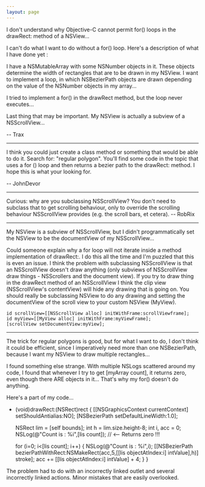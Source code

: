 ```yaml
---
layout: page
---
```


I don't understand why Objective-C cannot permit for() loops in the drawRect: method of a NSView...

I can't do what I want to do without a for() loop. Here's a description of what I have done yet :

I have a NSMutableArray with some NSNumber objects in it.
These objects determine the width of rectangles that are to be drawn in my NSView.
I want to implement a loop, in which NSBezierPath objects are drawn depending on the value of the NSNumber objects in my array...

I tried to implement a for() in the drawRect method, but the loop never executes...

Last thing that may be important. My NSView is actually a subview of a NSScrollView...

-- Trax

----

I think you could just create a class method or something that would be able to do it. Search for: "regular polygon". You'll find some code in the topic that uses a for () loop and then returns a bezier path to the drawRect: method. 
I hope this is what your looking for. 

-- JohnDevor

----

Curious: why are you subclassing NSScrollView? You don't need to subclass that to get scrolling behaviour, only to override the scrolling behaviour NSScrollView provides (e.g. the scroll bars, et cetera). -- RobRix

----

My NSView is a subview of NSScrollView, but I didn't programmatically set the NSView to be the documentView of my NSScrollView... 

Could someone explain why a for loop will not iterate inside a method implementation of drawRect:. I do this all the time and I'm puzzled that this is even an issue. I think the problem with subclassing NSScrollView is that an NSScrollView doesn't draw anything (only subviews of NSScrollView draw things - NSScrollers and the document view). If you try to draw thing in the drawRect method of an NSScrollView I think the clip view (NSScrollView's contentView) will hide any drawing that is going on. You should really be subclassing NSView to do any drawing and setting the documentView of the scroll view to your custom NSView (MyView). 

    
    id scrollView=[[NSScrollView alloc] initWithFrame:scrollViewframe];
    id myView=[[MyView alloc] initWithFrame:myViewFrame];
    [scrollView setDocumentView:myView];


----

The trick for regular polygons is good, but for what I want to do, I don't think it could be efficient, since I imperatively need more than one NSBezierPath, because I want my NSView to draw multiple rectangles...

I found something else strange. With multiple NSLogs scattered around my code, I found that whenever I try to get [myArray count], it returns zero, even though there ARE objects in it... That's why my for() doesn't do anything.

Here's a part of my code...
    
- (void)drawRect:(NSRect)rect
{
    [[NSGraphicsContext currentContext] setShouldAntialias:NO];
    [NSBezierPath setDefaultLineWidth:1.0];
    
    NSRect lim = [self bounds];
    int h = lim.size.height-8;
    int i, acc = 0;
    NSLog(@"Count is : %i",[lis count]); // <-- Returns zero !!!
    
    for (i=0; i<[lis count]; i++) {
    NSLog(@"Count is : %i",i);
        [[NSBezierPath bezierPathWithRect:NSMakeRect(acc,5,[[lis objectAtIndex:i] intValue],h)] stroke];
        acc += [[lis objectAtIndex:i] intValue] + 4;
    }
}



The problem had to do with an incorrectly linked outlet and several incorrectly linked actions. Minor mistakes that are easily overlooked.
